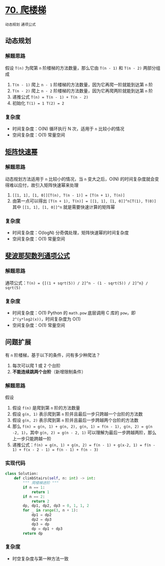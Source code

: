 # [70. 爬楼梯](https://leetcode-cn.com/problems/climbing-stairs/solution/pa-lou-ti-by-leetcode-solution/)

`动态规划` `通项公式`

## 动态规划

### 解题思路

假设 `T(n)` 为爬第 `n` 阶楼梯的方法数量，那么它由 `T(n - 1)` 和 `T(n - 2)` 两部分组成

1. `T(n - 1)` 爬上 `n - 1` 阶楼梯的方法数量，因为它再爬一阶就能到达第 `n` 阶
2. `T(n - 2)` 爬上 `n - 2` 阶楼梯的方法数量，因为它再爬两阶就能到达第 `n` 阶
3. 递推公式 `T(n) = T(n - 1) + T(n - 2)`
4. 初始化 `T(1) = 1 T(2) = 2`

### 复杂度

- 时间复杂度：O(N) 循环执行 N 次，适用于 `n` 比较小的情况
- 空间复杂度：O(1) 常量空间

## [矩阵快速幂](https://leetcode-cn.com/circle/article/8uRHgu/#通项公式计算overflowerror)

### 解题思路

动态规划方法适用于 `n` 比较小的情况，当 `n` 变大之后，O(N) 的时间复杂度就会变得难以应付，故引入矩阵快速幂来处理

1. `[[1, 1], [1, 0]][T(n), T(n - 1)] = [T(n + 1), T(n)]`
2. 由第一点可以得出 `[T(n + 1), T(n)] = [[1, 1], [1, 0]]^n[T(1), T(0)]` 其中 `[[1, 1], [1, 0]]^n` 就是需要快速计算的矩阵幂

### 复杂度

- 时间复杂度：O(logN) 分奇偶处理，矩阵快速幂的时间复杂度
- 空间复杂度：O(1) 常量空间

## [斐波那契数列通项公式](https://www.zhihu.com/question/28062458)

### 解题思路

通项公式：`T(n) = {[(1 + sqrt(5)) / 2]^n - (1 - sqrt(5)) / 2]^n} / sqrt(5)`

### 复杂度

- 时间复杂度：O(1) Python 的 `math.pow` 底层调用 C 库的 `pow`，即 `2^(y*log2(x))`，时间复杂度为 O(1)
- 空间复杂度：O(1) 常量空间

## 问题扩展

有 `n` 阶楼梯，基于以下的条件，问有多少种爬法？

1. 每次可以爬 1 或 2 个台阶
2. **不能连续跳两个台阶**（新增限制条件）

### 解题思路

假设

1. 假设 `f(n)` 是爬到第 `n` 阶的方法数量
2. 假设 `g(n, 1)` 表示爬到第 `n` 阶并且最后一步只跨越一个台阶的方法数
3. 假设 `g(n, 2)` 表示爬到第 `n` 阶并且最后一步跨越两个台阶的方法数
4. 那么 `f(n) = g(n, 1) + g(n, 2), g(n, 1) = f(n - 1), g(n, 2) = g(n -2, 1)`，其中 `g(n, 2) = g(n - 2, 1)` 可以理解为最后一步跨越两阶，那么上一步只能跨越一阶
5. 递推公式：`f(n) = g(n, 1) + g(n, 2) = f(n - 1) + g(x-2, 1) = f(n - 1) + f(x - 2 - 1) = f(n - 1) + f(n - 3)`

### 实现代码

```python
class Solution:
    def climbStairs(self, n: int) -> int:
        """ 爬楼梯进阶 """
        if n == 1:
            return 1
        if n == 2:
            return 2
        dp, dp1, dp2, dp3 = 0, 1, 1, 2
        for _ in range(3, n + 1):
            dp1 = dp2
            dp2 = dp3
            dp3 = dp
            dp = dp1 + dp3
        return dp
```

### 复杂度

- 时空复杂度与第一种方法一致
